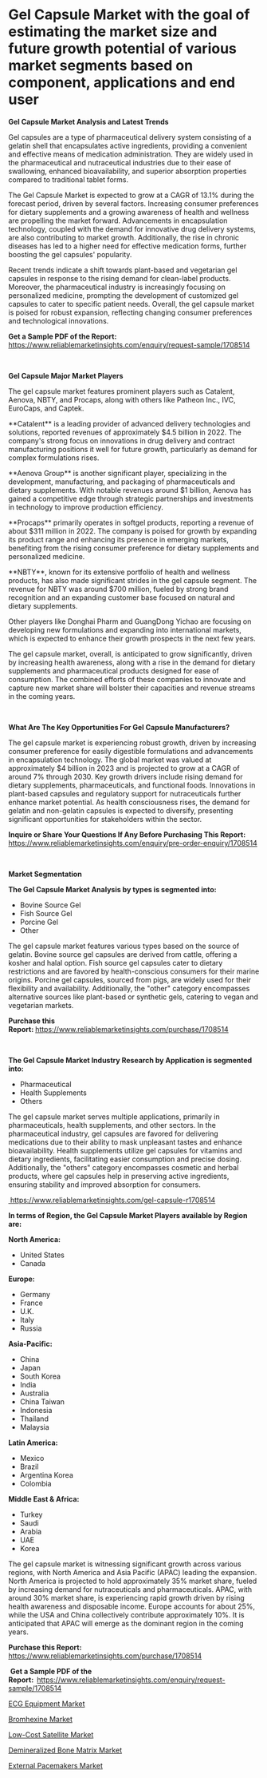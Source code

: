 <p><h1>Gel Capsule Market with the goal of estimating the market size and future growth potential of various market segments based on component, applications and end user</h1></p><p><strong>Gel Capsule Market Analysis and Latest Trends</strong></p>
<p><p>Gel capsules are a type of pharmaceutical delivery system consisting of a gelatin shell that encapsulates active ingredients, providing a convenient and effective means of medication administration. They are widely used in the pharmaceutical and nutraceutical industries due to their ease of swallowing, enhanced bioavailability, and superior absorption properties compared to traditional tablet forms.</p><p>The Gel Capsule Market is expected to grow at a CAGR of 13.1% during the forecast period, driven by several factors. Increasing consumer preferences for dietary supplements and a growing awareness of health and wellness are propelling the market forward. Advancements in encapsulation technology, coupled with the demand for innovative drug delivery systems, are also contributing to market growth. Additionally, the rise in chronic diseases has led to a higher need for effective medication forms, further boosting the gel capsules' popularity.</p><p>Recent trends indicate a shift towards plant-based and vegetarian gel capsules in response to the rising demand for clean-label products. Moreover, the pharmaceutical industry is increasingly focusing on personalized medicine, prompting the development of customized gel capsules to cater to specific patient needs. Overall, the gel capsule market is poised for robust expansion, reflecting changing consumer preferences and technological innovations.</p></p>
<p><strong>Get a Sample PDF of the Report:&nbsp;</strong> <a href="https://www.reliablemarketinsights.com/enquiry/request-sample/1708514?utm_campaign=1763&utm_medium=2&utm_source=Github&utm_content=ia&utm_term=21102024&utm_id=gel-capsule">https://www.reliablemarketinsights.com/enquiry/request-sample/1708514</a></p>
<p>&nbsp;</p>
<p><strong>Gel Capsule Major Market Players</strong></p>
<p><p>The gel capsule market features prominent players such as Catalent, Aenova, NBTY, and Procaps, along with others like Patheon Inc., IVC, EuroCaps, and Captek. </p><p>**Catalent** is a leading provider of advanced delivery technologies and solutions, reported revenues of approximately $4.5 billion in 2022. The company's strong focus on innovations in drug delivery and contract manufacturing positions it well for future growth, particularly as demand for complex formulations rises.</p><p>**Aenova Group** is another significant player, specializing in the development, manufacturing, and packaging of pharmaceuticals and dietary supplements. With notable revenues around $1 billion, Aenova has gained a competitive edge through strategic partnerships and investments in technology to improve production efficiency.</p><p>**Procaps** primarily operates in softgel products, reporting a revenue of about $311 million in 2022. The company is poised for growth by expanding its product range and enhancing its presence in emerging markets, benefiting from the rising consumer preference for dietary supplements and personalized medicine.</p><p>**NBTY**, known for its extensive portfolio of health and wellness products, has also made significant strides in the gel capsule segment. The revenue for NBTY was around $700 million, fueled by strong brand recognition and an expanding customer base focused on natural and dietary supplements.</p><p>Other players like Donghai Pharm and GuangDong Yichao are focusing on developing new formulations and expanding into international markets, which is expected to enhance their growth prospects in the next few years.</p><p>The gel capsule market, overall, is anticipated to grow significantly, driven by increasing health awareness, along with a rise in the demand for dietary supplements and pharmaceutical products designed for ease of consumption. The combined efforts of these companies to innovate and capture new market share will bolster their capacities and revenue streams in the coming years.</p></p>
<p>&nbsp;</p>
<p><strong>What Are The Key Opportunities For Gel Capsule Manufacturers?</strong></p>
<p><p>The gel capsule market is experiencing robust growth, driven by increasing consumer preference for easily digestible formulations and advancements in encapsulation technology. The global market was valued at approximately $4 billion in 2023 and is projected to grow at a CAGR of around 7% through 2030. Key growth drivers include rising demand for dietary supplements, pharmaceuticals, and functional foods. Innovations in plant-based capsules and regulatory support for nutraceuticals further enhance market potential. As health consciousness rises, the demand for gelatin and non-gelatin capsules is expected to diversify, presenting significant opportunities for stakeholders within the sector.</p></p>
<p><strong>Inquire or Share Your Questions If Any Before Purchasing This Report:</strong> <a href="https://www.reliablemarketinsights.com/enquiry/pre-order-enquiry/1708514?utm_campaign=1763&utm_medium=2&utm_source=Github&utm_content=ia&utm_term=21102024&utm_id=gel-capsule">https://www.reliablemarketinsights.com/enquiry/pre-order-enquiry/1708514</a></p>
<p>&nbsp;</p>
<p><strong>Market Segmentation</strong></p>
<p><strong>The Gel Capsule Market Analysis by types is segmented into:</strong></p>
<p><ul><li>Bovine Source Gel</li><li>Fish Source Gel</li><li>Porcine Gel</li><li>Other</li></ul></p>
<p><p>The gel capsule market features various types based on the source of gelatin. Bovine source gel capsules are derived from cattle, offering a kosher and halal option. Fish source gel capsules cater to dietary restrictions and are favored by health-conscious consumers for their marine origins. Porcine gel capsules, sourced from pigs, are widely used for their flexibility and availability. Additionally, the "other" category encompasses alternative sources like plant-based or synthetic gels, catering to vegan and vegetarian markets.</p></p>
<p><strong>Purchase this Report:&nbsp;</strong><a href="https://www.reliablemarketinsights.com/purchase/1708514?utm_campaign=1763&utm_medium=2&utm_source=Github&utm_content=ia&utm_term=21102024&utm_id=gel-capsule">https://www.reliablemarketinsights.com/purchase/1708514</a></p>
<p>&nbsp;</p>
<p><strong>The Gel Capsule Market Industry Research by Application is segmented into:</strong></p>
<p><ul><li>Pharmaceutical</li><li>Health Supplements</li><li>Others</li></ul></p>
<p><p>The gel capsule market serves multiple applications, primarily in pharmaceuticals, health supplements, and other sectors. In the pharmaceutical industry, gel capsules are favored for delivering medications due to their ability to mask unpleasant tastes and enhance bioavailability. Health supplements utilize gel capsules for vitamins and dietary ingredients, facilitating easier consumption and precise dosing. Additionally, the "others" category encompasses cosmetic and herbal products, where gel capsules help in preserving active ingredients, ensuring stability and improved absorption for consumers.</p></p>
<p><a href="https://www.reliablemarketinsights.com/gel-capsule-r1708514?utm_campaign=1763&utm_medium=2&utm_source=Github&utm_content=ia&utm_term=21102024&utm_id=gel-capsule">&nbsp;https://www.reliablemarketinsights.com/gel-capsule-r1708514</a></p>
<p><strong>In terms of Region, the Gel Capsule Market Players available by Region are:</strong></p>
<p>
    <p> <strong> North America: </strong>
        <ul>
            <li>United States</li>
            <li>Canada</li>
        </ul>
        </p> 
    <p> <strong> Europe: </strong>
        <ul>
            <li>Germany</li>
            <li>France</li>
            <li>U.K.</li>
            <li>Italy</li>
            <li>Russia</li>
        </ul>
        </p> 
    <p> <strong> Asia-Pacific: </strong>
        <ul>
            <li>China</li>
            <li>Japan</li>
            <li>South Korea</li>
            <li>India</li>
            <li>Australia</li>
            <li>China Taiwan</li>
            <li>Indonesia</li>
            <li>Thailand</li>
            <li>Malaysia</li>
        </ul>
        </p> 
    <p> <strong> Latin America: </strong>
        <ul>
            <li>Mexico</li>
            <li>Brazil</li>
            <li>Argentina Korea</li>
            <li>Colombia</li>
        </ul>
        </p> 
    <p> <strong> Middle East & Africa: </strong>
        <ul>
            <li>Turkey</li>
            <li>Saudi</li>
            <li>Arabia</li>
            <li>UAE</li>
            <li>Korea</li>
        </ul>
    </p>
    </p>
<p><p>The gel capsule market is witnessing significant growth across various regions, with North America and Asia Pacific (APAC) leading the expansion. North America is projected to hold approximately 35% market share, fueled by increasing demand for nutraceuticals and pharmaceuticals. APAC, with around 30% market share, is experiencing rapid growth driven by rising health awareness and disposable income. Europe accounts for about 25%, while the USA and China collectively contribute approximately 10%. It is anticipated that APAC will emerge as the dominant region in the coming years.</p></p>
<p><strong>Purchase this Report: </strong><a href="https://www.reliablemarketinsights.com/purchase/1708514?utm_campaign=1763&utm_medium=2&utm_source=Github&utm_content=ia&utm_term=21102024&utm_id=gel-capsule">https://www.reliablemarketinsights.com/purchase/1708514</a></p>
<p>&nbsp;<strong>Get a Sample PDF of the Report:&nbsp;&nbsp;</strong><a href="https://www.reliablemarketinsights.com/enquiry/request-sample/1708514?utm_campaign=1763&utm_medium=2&utm_source=Github&utm_content=ia&utm_term=21102024&utm_id=gel-capsule">https://www.reliablemarketinsights.com/enquiry/request-sample/1708514</a></p>
<p><strong></strong></p>
<p><p><a href="https://www.linkedin.com/pulse/ecg-equipment-sector-surge-147-growth-roadmap-2031-market-flare-3naae?utm_campaign=1763&utm_medium=2&utm_source=Github&utm_content=ia&utm_term=21102024&utm_id=gel-capsule">ECG Equipment Market</a></p><p><a href="https://www.linkedin.com/pulse/navigating-bromhexine-market-expert-analysis-forecast-rvsdf?utm_campaign=1763&utm_medium=2&utm_source=Github&utm_content=ia&utm_term=21102024&utm_id=gel-capsule">Bromhexine Market</a></p><p><a href="https://www.linkedin.com/pulse/low-cost-satellite-mosaic-piecing-together-global-market-lcrwf?utm_campaign=1763&utm_medium=2&utm_source=Github&utm_content=ia&utm_term=21102024&utm_id=gel-capsule">Low-Cost Satellite Market</a></p><p><a href="https://www.linkedin.com/pulse/evaluating-demineralized-bone-matrix-market-trends-growth-h23ke?utm_campaign=1763&utm_medium=2&utm_source=Github&utm_content=ia&utm_term=21102024&utm_id=gel-capsule">Demineralized Bone Matrix Market</a></p><p><a href="https://www.linkedin.com/pulse/external-pacemakers-market-global-regional-analysis-7fmzf?utm_campaign=1763&utm_medium=2&utm_source=Github&utm_content=ia&utm_term=21102024&utm_id=gel-capsule">External Pacemakers Market</a></p></p>